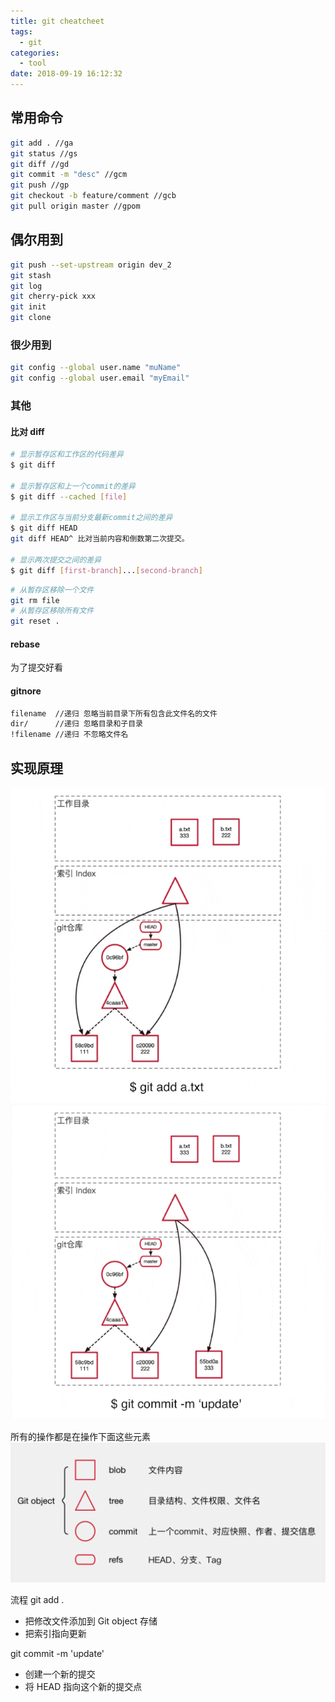 ```yaml
---
title: git cheatcheet
tags:
  - git
categories:
  - tool
date: 2018-09-19 16:12:32
---
```


## 常用命令

```bash
git add . //ga
git status //gs
git diff //gd
git commit -m "desc" //gcm
git push //gp
git checkout -b feature/comment //gcb
git pull origin master //gpom
```

## 偶尔用到

```bash
git push --set-upstream origin dev_2
git stash
git log
git cherry-pick xxx
git init
git clone
```

### 很少用到

```bash
git config --global user.name "muName"
git config --global user.email "myEmail"
```

### 其他

#### 比对 diff

```bash
# 显示暂存区和工作区的代码差异
$ git diff

# 显示暂存区和上一个commit的差异
$ git diff --cached [file]

# 显示工作区与当前分支最新commit之间的差异
$ git diff HEAD
git diff HEAD^ 比对当前内容和倒数第二次提交。

# 显示两次提交之间的差异
$ git diff [first-branch]...[second-branch]

```

```bash
# 从暂存区移除一个文件
git rm file
# 从暂存区移除所有文件
git reset .
```

#### rebase

为了提交好看

#### gitnore

```bash
filename  //递归 忽略当前目录下所有包含此文件名的文件
dir/      //递归 忽略目录和子目录
!filename //递归 不忽略文件名

```

## 实现原理

![添加暂存区](../../images/git_add.gif)
![提交](../../images/git_commit.gif)

所有的操作都是在操作下面这些元素
![整体元素](../../images/git_object.png)

流程
git add .

- 把修改文件添加到 Git object 存储
- 把索引指向更新

git commit -m 'update'

- 创建一个新的提交
- 将 HEAD 指向这个新的提交点
